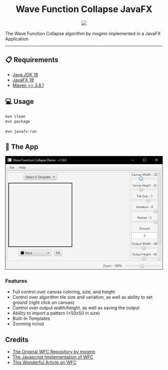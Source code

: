 <h1 align="center">Wave Function Collapse JavaFX</h1>
<p align="center">
<a href="https://www.oracle.com/java/"><img src="https://img.shields.io/badge/language-java-orange?style=flat-square&logo=oracle"></a>
</p>

The Wave Function Collapse algorithm by mxgmn implemented in a JavaFX Application

<hr>

## 📋 Requirements
- [Java JDK 18](https://jdk.java.net/18/)
- [JavaFX 18](https://gluonhq.com/products/javafx/)
- [Maven >= 3.8.1](https://maven.apache.org/download.cgi)

## 💻 Usage
```shell
mvn clean
mvn package

mvn javafx:run
```

## 📱 The App
<img src="images/app_preview.png"/>

### Features
- Full control over canvas coloring, size, and height
- Control over algorithm tile size and variation, as well as ability to set ground (right click on canvas)
- Control over output width/height, as well as saving the output
- Ability to import a pattern (<50x50 in size)
- Built-In Templates
- Zooming in/out

## Credits
- [The Original WFC Repository by mxgmn](https://github.com/mxgmn/WaveFunctionCollapse#readme)
- [The Javascript Implementation of WFC](https://github.com/kchapelier/wavefunctioncollapse)
- [This Wonderful Article on WFC](https://www.gridbugs.org/wave-function-collapse/)
